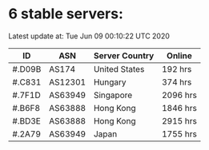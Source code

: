 # 6 stable servers:

Latest update at: Tue Jun 09 00:10:22 UTC 2020

| ID | ASN | Server Country | Online |
| -- | --- | -------------- | ------ |
| #.D09B | AS174 | United States | 192 hrs |
| #.C831 | AS12301 | Hungary | 374 hrs |
| #.7F1D | AS63949 | Singapore | 2096 hrs |
| #.B6F8 | AS63888 | Hong Kong | 1846 hrs |
| #.BD3E | AS63888 | Hong Kong | 2915 hrs |
| #.2A79 | AS63949 | Japan | 1755 hrs |

